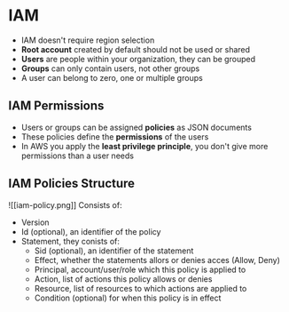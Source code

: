 # IAM
- IAM doesn't require region selection 
- **Root account** created by default should not be used or shared
- **Users** are people within your organization, they can be grouped
- **Groups** can only contain users, not other groups
- A user can belong to zero, one or multiple groups

## IAM Permissions
- Users or groups can be assigned **policies** as JSON documents
- These policies define the **permissions** of the users
- In AWS you apply the **least privilege principle**, you don't give more permissions than a user needs

## IAM Policies Structure
![[iam-policy.png]]
Consists of:
- Version
- Id (optional), an identifier of the policy
- Statement, they conists of: 
	- Sid (optional), an identifier of the statement
	- Effect, whether the statements allors or denies acces (Allow, Deny)
	- Principal, account/user/role which this policy is applied to
	- Action, list of actions this policy allows or denies
	- Resource, list of resources to which actions are applied to
	- Condition (optional) for when this policy is in effect

